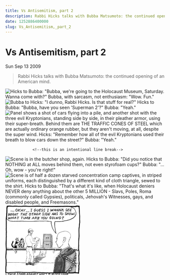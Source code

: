 ```yaml
---
title: Vs Antisemitism, part 2
description: Rabbi Hicks talks with Bubba Matsumoto: the continued opening of an American mind.
date: 1252886400000
slug: Vs_Antisemitism,_part_2
---
```



# Vs Antisemitism, part 2

Sun Sep 13 2009

> Rabbi Hicks talks with Bubba Matsumoto: the continued opening of an American mind.

![Hicks to Bubba: "Bubba, we're going to the Holocaust Museum, Saturday. Wanna come with?"
Bubba, with sarcasm, not enthusiasm: "Wow. Fun."](2009_09_14_r1p1_PfS-AntiS2_1_.png)
![Bubba to Hicks: "I dunno, Rabbi Hicks. Is that stuff for real?"
Hicks to Bubba: "Bubba, have you seen 'Superman 2'?"
Bubba: "Yeah."](2009_09_14_r1p2_PfS-AntiS2_2_.png)
![Panel shows a shot of cars flying into a pile, and another shot with the three evil Kryptonians, standing side by side, in their pleather armor, using their super-breath.  Behind them are THE TRAFFIC CONES OF STEEL which are actually ordinary orange rubber, but they aren't moving, at all, despite the super wind.
Hicks: "Remember how all of the evil Kryptonians used their breath to blow cars down the street?"
Bubba: "Yeah."](2009_09_14_r1p3_PfS-AntiS2_3_.png)


                <!--this is an intentional line break-->
![Scene is in the butcher shop, again.
Hicks to Bubba: "Did you notice that NOTHING at ALL moves behind them, not even styrofoam cups?"
Bubba: "... Oh, wow - you're right!"](2009_09_14_r2p1_PfS-AntiS2_4_.png)
![Scene is of half a dozen starved concentration camp captives, in striped  uniforms, each distinguished by a different kind of cloth triangle, sewed to the shirt.
Hicks to Bubba: "That's what it's like, when Holocaust deniers NEVER deny anything about the other 5 MILLION - Slavs, Poles, Roma (commonly called Gypsies), politicals, Jehovah's Witnesses, gays, and disabled people, and Freemasons."](2009_09_14_r2p2_PfS-AntiS2_5_.png)
![Back to the kosher butcher shop that doesn't kill animals, where Bubba says "... Okay ... I guess I wanna see what the other side has to show. What time are you going?"](2009_09_14_r2p3_PfS-AntiS2_6_.png)

